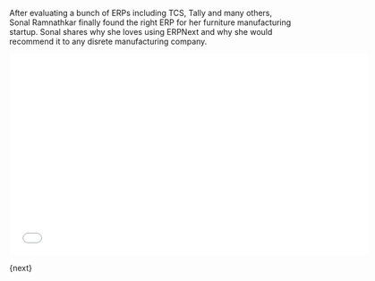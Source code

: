 After evaluating a bunch of ERPs including TCS, Tally and many others, Sonal Ramnathkar finally found the right ERP for her furniture manufacturing startup. Sonal shares why she loves using ERPNext and why she would recommend it to any disrete manufacturing company.

<iframe width="640" height="360" src="//www.youtube.com/embed/eULLW7ku_ZQ" frameborder="0" allowfullscreen></iframe>

{next}
